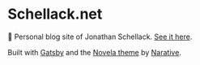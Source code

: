 # Schellack.net

👋 Personal blog site of Jonathan Schellack. [See it here](https://schellack.net).

Built with [Gatsby](https://www.gatsbyjs.org/) and the [Novela theme](https://github.com/narative/gatsby-theme-novela) by [Narative](https://www.narative.co).
